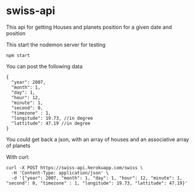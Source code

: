 # swiss-api

This api for getting Houses and planets position for a given date and position

This start the nodemon server for testing 
```
npm start
```

You can post the following data
```
{
  "year": 2007,
  "month": 1,
  "day": 1,
  "hour": 12,
  "minute": 1,
  "second": 0,
  "timezone" : 1,
  "longitude": 19.73, //in degree
  "lattitude": 47.19 //in degree
}
```

You could get back a json, with an array of houses and an associative array of planets

With curl:
```
curl -X POST https://swiss-api.herokuapp.com/swiss \
  -H 'Content-Type: application/json' \
  -d '{"year": 2007, "month": 1, "day": 1, "hour": 12, "minute": 1, "second": 0, "timezone" : 1, "longitude": 19.73, "lattitude": 47.19}'
```
